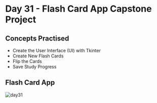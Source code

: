 # Day 31 - Flash Card App Capstone Project
## Concepts Practised
- Create the User Interface (UI) with Tkinter
- Create New Flash Cards
- Flip the Cards
- Save Study Progress
## Flash Card App
![day31](https://user-images.githubusercontent.com/79554351/189795688-837fced7-66c8-4580-96d9-db5496c8a30e.gif)
